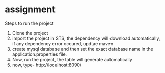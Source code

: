 # assignment


Steps to run the project
1. Clone the project
2. import the project in STS, the dependency will download automatically, if any dependency error occured, updtae maven
3. create mysql database and then set the exact database name in the application.properties file.
4. Now, run the project, the table will generate automatically
5. now, type- http://localhost:8090/
